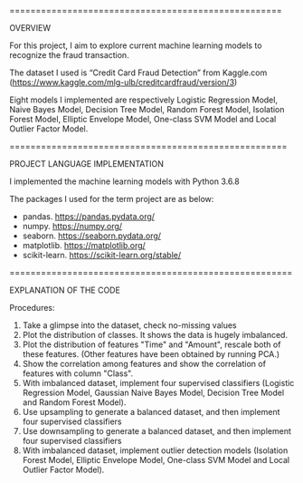 ====================================================


OVERVIEW

For this project, I aim to explore current machine learning models to recognize the fraud transaction.

The dataset I used is “Credit Card Fraud Detection” from Kaggle.com (https://www.kaggle.com/mlg-ulb/creditcardfraud/version/3)

Eight models I implemented are respectively Logistic Regression Model, Naive Bayes Model, Decision Tree Model, Random Forest Model, Isolation Forest Model, Elliptic Envelope Model, One-class SVM Model and Local Outlier Factor Model.

=====================================================


PROJECT LANGUAGE IMPLEMENTATION

I implemented the machine learning models with Python 3.6.8

The packages I used for the term project are as below:
* pandas. https://pandas.pydata.org/
* numpy. https://numpy.org/
* seaborn. https://seaborn.pydata.org/
* matplotlib. https://matplotlib.org/
* scikit-learn. https://scikit-learn.org/stable/


======================================================


EXPLANATION OF THE CODE

Procedures:
1. Take a glimpse into the dataset, check no-missing values
2. Plot the distribution of classes. It shows the data is hugely imbalanced.
3. Plot the distribution of features "Time" and "Amount", rescale both of these features. (Other features have been obtained by running PCA.)
4. Show the correlation among features and show the correlation of features with column "Class".
5. With imbalanced dataset, implement four supervised classifiers (Logistic Regression Model, Gaussian Naive Bayes Model, Decision Tree Model and Random Forest Model).
6. Use upsampling to generate a balanced dataset, and then implement four supervised classifiers
7. Use downsampling to generate a balanced dataset, and then implement four supervised classifiers
8. With imbalanced dataset, implement outlier detection models (Isolation Forest Model, Elliptic Envelope Model, One-class SVM Model and Local Outlier Factor Model).
